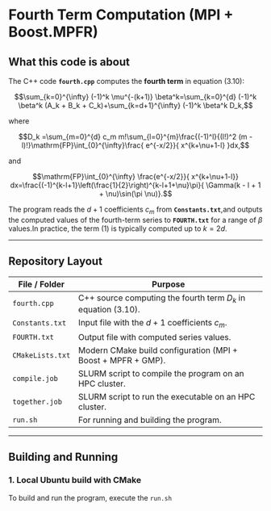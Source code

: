 # Fourth Term Computation (MPI + Boost.MPFR)

## What this code is about

The C++ code **`fourth.cpp`** computes the **fourth term** in equation (3.10):

$$\sum_{k=0}^{\infty} (-1)^k \mu^{-(k+1)} \beta^k=\sum_{k=0}^{d} (-1)^k \beta^k (A_k + B_k + C_k)+\sum_{k=d+1}^{\infty} (-1)^k \beta^k D_k,$$

where

$$D_k =\sum_{m=0}^{d} c_m m!\sum_{l=0}^{m}\frac{(-1)^l}{(l!)^2 (m - l)!}\mathrm{FP}\int_{0}^{\infty}\frac{ e^{-x/2}}{ x^{k+\nu+1-l} }dx,$$

and

$$\mathrm{FP}\int_{0}^{\infty} \frac{e^{-x/2}}{ x^{k+\nu+1-l}} dx=\frac{(-1)^{k-l+1}\left(\frac{1}{2}\right)^{k-l+1+\nu}\pi}{ \Gamma(k - l + 1 + \nu)\sin(\pi \nu)}.$$

The program reads the $d + 1$ coefficients $c_m$ from **`Constants.txt`**,and outputs the computed values of the fourth-term series to **`FOURTH.txt`**  for a range of $\beta$ values.In practice, the term (1) is typically computed up to $k = 2d$.

---

## Repository Layout

| File / Folder     | Purpose                                                                 |
|-------------------|-------------------------------------------------------------------------|
| `fourth.cpp`      | C++ source computing the fourth term $D_k$ in equation (3.10).         |
| `Constants.txt`   | Input file with the $d + 1$ coefficients $c_m$.                         |
| `FOURTH.txt`      | Output file with computed series values.                                |
| `CMakeLists.txt`  | Modern CMake build configuration (MPI + Boost + MPFR + GMP).            |
| `compile.job`     | SLURM script to compile the program on an HPC cluster.                  |
| `together.job`    | SLURM script to run the executable on an HPC cluster.                   |
| `run.sh`         | For running and building the program.                 |

---

## Building and Running

### 1. Local Ubuntu build with CMake
To build and run the program, execute the `run.sh` 
